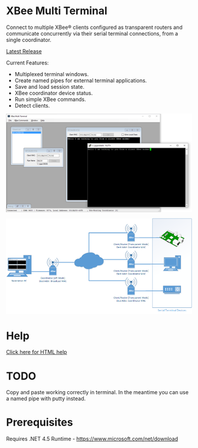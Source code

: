 # XBee Multi Terminal
Connect to multiple XBee® clients configured as transparent routers and communicate concurrently via their serial terminal connections, from a single coordinator.

[Latest Release](https://github.com/reasyrf/XBeeMultiTerminal/blob/master/Installers/v0.1.0.2/XBMTSetupv.0.1.0.2.exe?raw=true)

Current Features:
- Multiplexed terminal windows.
- Create named pipes for external terminal applications.
- Save and load session state.
- XBee coordinator device status.
- Run simple XBee commands.
- Detect clients.

![Software Screenshot](MultiTerminal.png?raw=true)

![Typical Hardware Configuration](docs/media/Hardware.png?raw=true)

# Help
[Click here for HTML help](https://reasyrf.github.io/XBeeMultiTerminal)

# TODO
Copy and paste working correctly in terminal. In the meantime you can use a named pipe with putty instead.

# Prerequisites
Requires .NET 4.5 Runtime - https://www.microsoft.com/net/download
